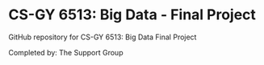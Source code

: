 # CS-GY 6513: Big Data - Final Project
GitHub repository for CS-GY 6513: Big Data Final Project

Completed by: The Support Group
